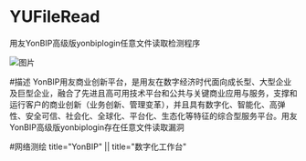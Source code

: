 # YUFileRead
用友YonBIP高级版yonbiplogin任意文件读取检测程序


![图片](https://github.com/user-attachments/assets/055e134e-41a9-4699-ac2c-6819a0314240)

#描述
YonBIP用友商业创新平台，是用友在数字经济时代面向成长型、大型企业及巨型企业，融合了先进且高可用技术平台和公共与关键商业应用与服务，支撑和运行客户的商业创新（业务创新、管理变革），并且具有数字化、智能化、高弹性、安全可信、社会化、全球化、平台化、生态化等特征的综合型服务平台。用友YonBIP高级版yonbiplogin存在任意文件读取漏洞

#网络测绘
title="YonBIP" || title="数字化工作台"
